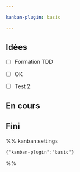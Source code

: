 ```yaml
---

kanban-plugin: basic

---
```


## Idées

- [ ] Formation TDD
- [ ] OK
- [ ] Test 2


## En cours



## Fini





%% kanban:settings
```
{"kanban-plugin":"basic"}
```
%%